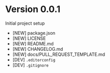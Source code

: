 # Version 0.0.1

Initial project setup

- [NEW] package.json
- [NEW] LICENSE
- [NEW] README.md
- [NEW] CHANGELOG.md
- [NEW] docs/PULL_REQUEST_TEMPLATE.md
- [DEV] `.editorconfig`
- [DEV] `.gitignore`
